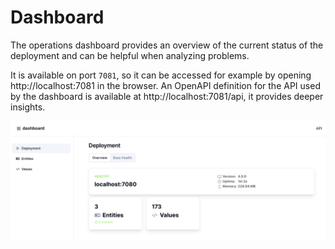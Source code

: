 # Dashboard

The operations dashboard provides an overview of the current status of the deployment and can be helpful when analyzing problems. 

It is available on port `7081`, so it can be accessed for example by opening http://localhost:7081 in the browser.
An OpenAPI definition for the API used by the dashboard is available at http://localhost:7081/api, it provides deeper insights.

![](../../assets/img/dashboard-01.png)